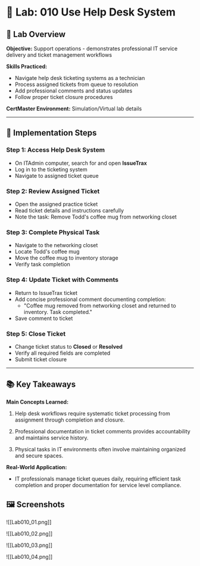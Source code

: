 # 🧪 Lab: 010 Use Help Desk System

## 🎯 Lab Overview

**Objective:** Support operations - demonstrates professional IT service delivery and ticket management workflows 

**Skills Practiced:**
- Navigate help desk ticketing systems as a technician
- Process assigned tickets from queue to resolution
- Add professional comments and status updates
- Follow proper ticket closure procedures 

**CertMaster Environment:** Simulation/Virtual lab details

---
## 📝 Implementation Steps

### Step 1: Access Help Desk System

- On ITAdmin computer, search for and open **IssueTrax**
- Log in to the ticketing system
- Navigate to assigned ticket queue

### Step 2: Review Assigned Ticket

- Open the assigned practice ticket
- Read ticket details and instructions carefully
- Note the task: Remove Todd's coffee mug from networking closet

### Step 3: Complete Physical Task

- Navigate to the networking closet
- Locate Todd's coffee mug
- Move the coffee mug to inventory storage
- Verify task completion

### Step 4: Update Ticket with Comments

- Return to IssueTrax ticket
- Add concise professional comment documenting completion:
    - "Coffee mug removed from networking closet and returned to inventory. Task completed."
- Save comment to ticket

### Step 5: Close Ticket

- Change ticket status to **Closed** or **Resolved**
- Verify all required fields are completed
- Submit ticket closure

---

## 📚 Key Takeaways

**Main Concepts Learned:**

1. Help desk workflows require systematic ticket processing from assignment through completion and closure.
    
2. Professional documentation in ticket comments provides accountability and maintains service history.
    
3. Physical tasks in IT environments often involve maintaining organized and secure spaces.
    

**Real-World Application:**

- IT professionals manage ticket queues daily, requiring efficient task completion and proper documentation for service level compliance.

## 🖼️ Screenshots

![[Lab010_01.png]]

![[Lab010_02.png]]

![[Lab010_03.png]]

![[Lab010_04.png]]